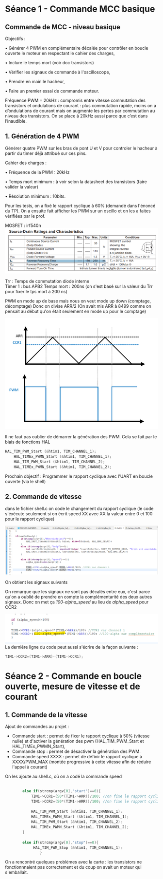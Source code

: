 # Séance 1 - Commande MCC basique

## Commande de MCC - niveau basique
Objectifs :

•	Générer 4 PWM en complémentaire décalée pour contrôler en boucle ouverte le moteur en respectant le cahier des charges,

•	Inclure le temps mort (voir doc transistors)

•	Vérifier les signaux de commande à l'oscilloscope,

•	Prendre en main le hacheur,

•	Faire un premier essai de commande moteur.

Fréquence PWM = 20kHz : compromis entre vitesse commutation des transistors et ondulations de courant : plus commutation rapide, moins on a d’ondulations de courant mais on augmente les pertes par commutation au niveau des transistors. On se place à 20kHz aussi parce que c’est dans l’inaudible.

## 1. Génération de 4 PWM

Générer quatre PWM sur les bras de pont U et V pour controler le hacheur à partir du timer déjà attribué sur ces pins.

Cahier des charges :

•	Fréquence de la PWM : 20kHz

•	Temps mort minimum : à voir selon la datasheet des transistors (faire valider la valeur)

•	Résolution minimum : 10bits.

Pour les tests, on a fixé le rapport cyclique à 60% (demandé dans l'énoncé du TP).
On a ensuite fait afficher les PWM sur un oscillo et on les a faites vérifiées par le prof.

MOSFET : irf540n 
![alt text](https://github.com/Chatvolant/TP_actionneurs/blob/main/mosfet_source_drain_characteristics.png)

Trr : Temps de commutation diode interne  
Timer 1 : bus APB2
Temps mort : 200ns (on s'est basé sur la valeur du Trr pour fixer le tps mort à 200 ns)

PWM en mode up de base mais nous on veut mode up down (comptage, décomptage)
Donc on divise ARR/2 (On avait mis ARR à 8499 comme on pensait au début qu'on était seulement en mode up pour le comptage)

![alt text](https://github.com/Chatvolant/TP_actionneurs/blob/main/pwm.png)

Il ne faut pas oublier de démarrer la génération des PWM. Cela se fait par le biais de fonctions HAL

```c
HAL_TIM_PWM_Start (&htim1, TIM_CHANNEL_1);
	HAL_TIMEx_PWMN_Start (&htim1, TIM_CHANNEL_1);
	HAL_TIM_PWM_Start (&htim1, TIM_CHANNEL_2);
	HAL_TIMEx_PWMN_Start (&htim1, TIM_CHANNEL_2);
```

Prochain objectif : Programmer le rapport cyclique avec l'UART en boucle ouverte (via le shell)

## 2. Commande de vitesse

dans le fichier shell.c on code le changement du rapport cyclique (le code s'éxécute seulement si on écrit speed XX avec XX la valeur entre 0 et 100 pour le rapport cyclique)

![alt text](https://github.com/Chatvolant/TP_actionneurs/blob/main/code_speed_v1.png)

On obtient les signaux suivants  


On remarque que les signaux ne sont pas décalés entre eux, c'est parce qu'on a oublié de prendre en compte la complémentarité des deux autres signaux. Donc on met ça _100-alpha_speed_ au lieu de _alpha_speed_ pour CCR2

![alt text](https://github.com/Chatvolant/TP_actionneurs/blob/main/code_speed_v2.png)  
La dernière ligne du code peut aussi s'écrire de la façon suivante : 

```c
TIM1->CCR2=(TIM1->ARR)-(TIM1->CCR1);
```



# Séance 2 - Commande en boucle ouverte, mesure de vitesse et de courant

## 1. Commande de la vitesse
Ajout de commandes au projet :  

- Commande start : permet de fixer le rapport cyclique à 50% (vitesse nulle) et d'activer la génération des pwm (HAL_TIM_PWM_Start et HAL_TIMEx_PWMN_Start),
- Commande stop : permet de désactiver la génération des PWM.
- Commande speed XXXX : permet de définir le rapport cyclique à XXXX/PWM_MAX (montée progressive à cette vitesse afin de réduire l'appel à courant)

On les ajoute au shell.c, où on a codé la commande speed  

```c

		else if(strcmp(argv[0],"start")==0){
			TIM1->CCR1=(50*(TIM1->ARR))/100; //on fixe le rapport cyclique à 50%
			TIM1->CCR2=(50*(TIM1->ARR))/100; //on fixe le rapport cyclique à 50%

			HAL_TIM_PWM_Start (&htim1, TIM_CHANNEL_1);
			HAL_TIMEx_PWMN_Start (&htim1, TIM_CHANNEL_1);
			HAL_TIM_PWM_Start (&htim1, TIM_CHANNEL_2);
			HAL_TIMEx_PWMN_Start (&htim1, TIM_CHANNEL_2);
		}

		else if(strcmp(argv[0],"stop")==0){
			 HAL_TIM_PWM_Stop (&htim1, TIM_CHANNEL_1);
				}
```

On a rencontré quelques problèmes  avec la carte : les transistors ne fonctionnnaient pas correctement et du coup on avait un moteur qui s'emballait.



